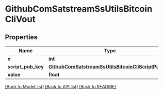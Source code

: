# GithubComSatstreamSsUtilsBitcoinCliVout

## Properties
Name | Type | Description | Notes
------------ | ------------- | ------------- | -------------
**n** | **int** |  | [optional] 
**script_pub_key** | [**GithubComSatstreamSsUtilsBitcoinCliScriptPubKey**](GithubComSatstreamSsUtilsBitcoinCliScriptPubKey.md) |  | [optional] 
**value** | **float** |  | [optional] 

[[Back to Model list]](../README.md#documentation-for-models) [[Back to API list]](../README.md#documentation-for-api-endpoints) [[Back to README]](../README.md)

